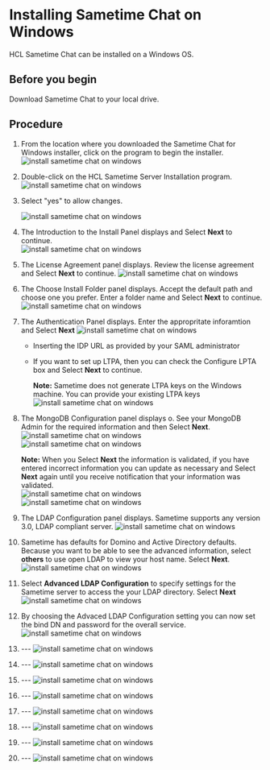 # Installing Sametime Chat on Windows

HCL Sametime Chat can be installed on a Windows OS.

## Before you begin

Download Sametime Chat to your local drive.

## Procedure
1.  From the location where you downloaded the Sametime Chat for Windows installer, click on the program to begin the installer.  
    ![install sametime chat on windows](Images/install-st-chat-windows-1.png)

2.  Double-click on the HCL Sametime Server Installation program.  
   ![install sametime chat on windows](Images/install-st-chat-windows-2.png)

3.  Select "yes" to allow changes.  
     
    ![install sametime chat on windows](Images/install-st-chat-windows-3.png)
     
4. The Introduction to the Install Panel displays and Select **Next** to continue.  
    ![install sametime chat on windows](Images/install-st-chat-windows-4.png)
     
5. The License Agreement panel displays.  Review the license agreement and Select **Next** to continue.      ![install sametime chat on windows](Images/install-st-chat-windows-5.png)        

6. The Choose Install Folder panel displays.  Accept the default path and choose one you prefer. Enter a folder name and Select **Next** to continue.    
     ![install sametime chat on windows](Images/install-st-chat-windows-6.png) 
 

7. The Authentication Panel displays. Enter the appropritate inforamtion and Select **Next** ![install sametime chat on windows](Images/install-st-chat-windows-7.png)         
    - Inserting the IDP URL as provided by your SAML administrator
    - If you want to set up LTPA, then you can check the Configure LPTA box and Select **Next** to continue.

      **Note:**
         Sametime does not generate LTPA keys on the Windows machine. You can provide your existing LTPA keys   
     ![install sametime chat on windows](Images/install-st-chat-windows-8.png)

8. The MongoDB Configuration panel displays o. See your MongoDB Admin for the required information and then Select **Next**.   
![install sametime chat on windows](Images/install-st-chat-windows-9.png)  
![install sametime chat on windows](Images/install-st-chat-windows-10.png)

      **Note:**
         When you Select **Next** the information is validated, if you have entered incorrect information you can update as necessary and Select **Next** again until you receive notification that your information was validated.  
![install sametime chat on windows](Images/install-st-chat-windows-11.png)  
![install sametime chat on windows](Images/install-st-chat-windows-12.png)         

9.  The LDAP Configuration panel displays. Sametime supports any version 3.0, LDAP compliant server.
![install sametime chat on windows](Images/install-st-chat-windows-13.png)

10.  Sametime has defaults for Domino and Active Directory defaults.  Because you want to be able to see the advanced information, select **others** to use open LDAP to view your host name.  Select **Next**.   
![install sametime chat on windows](Images/install-st-chat-windows-14.png)

11. Select **Advanced LDAP Configuration** to specify settings for the Sametime server to access the your LDAP directory. Select **Next**  
![install sametime chat on windows](Images/install-st-chat-windows-15.png)

12.  By choosing the Advaced LDAP Configuration setting you can now set the bind DN and password for the overall service.             
![install sametime chat on windows](Images/install-st-chat-windows-16.png)   

13.  --- ![install sametime chat on windows](Images/install-st-chat-windows-17.png)
14.  --- ![install sametime chat on windows](Images/install-st-chat-windows-18.png)
15.  --- ![install sametime chat on windows](Images/install-st-chat-windows-19.png)
16.  --- ![install sametime chat on windows](Images/install-st-chat-windows-20.png)
17.  --- ![install sametime chat on windows](Images/install-st-chat-windows-21.png)
18.  --- ![install sametime chat on windows](Images/install-st-chat-windows-22.png)
19.  --- ![install sametime chat on windows](Images/install-st-chat-windows-23.png)
20.  --- ![install sametime chat on windows](Images/install-st-chat-windows-24.png)





    
        
    
 